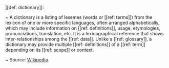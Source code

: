 [[def: dictionary]]:

~ A dictionary is a listing of lexemes (words or [[ref: terms]]) from the lexicon of one or more specific languages, often arranged alphabetically, which may include information on [[ref: definitions]], usage, etymologies, pronunciations, translation, etc. It is a lexicographical reference that shows inter-relationships among the [[ref: data]]. Unlike a [[ref: glossary]], a dictionary may provide multiple [[ref: definitions]] of a [[ref: term]] depending on its [[ref: scope]] or context.

~ Source: [Wikipedia](https://en.wikipedia.org/wiki/Dictionary).

